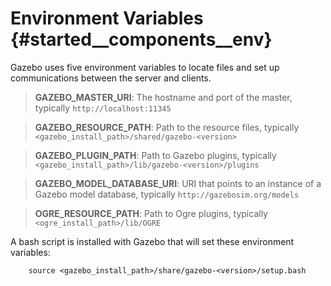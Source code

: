 Environment Variables {#started__components__env}
======================

Gazebo uses five environment variables to locate files and set up communications between the server and clients.

> **GAZEBO_MASTER_URI**: The hostname and port of the master, typically `http://localhost:11345`

> **GAZEBO_RESOURCE_PATH**: Path to the resource files, typically `<gazebo_install_path>/shared/gazebo-<version>`

> **GAZEBO_PLUGIN_PATH**: Path to Gazebo plugins, typically `<gazebo_install_path>/lib/gazebo-<version>/plugins`

> **GAZEBO_MODEL_DATABASE_URI**: URI that points to an instance of a Gazebo model database, typically `http://gazebosim.org/models`

> **OGRE_RESOURCE_PATH**: Path to Ogre plugins, typically `<ogre_install_path>/lib/OGRE`

A bash script is installed with Gazebo that will set these environment variables:

        source <gazebo_install_path>/share/gazebo-<version>/setup.bash
